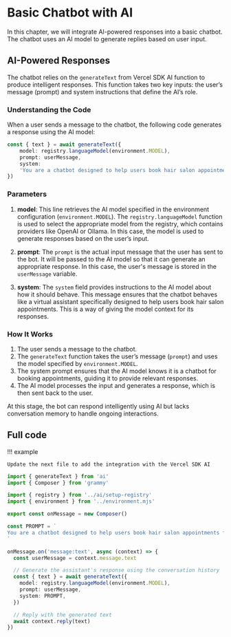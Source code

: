 # Basic Chatbot with AI

In this chapter, we will integrate AI-powered responses into a basic chatbot. The chatbot uses an AI model to generate replies based on user input.

## AI-Powered Responses

The chatbot relies on the `generateText` from Vercel SDK AI function to produce intelligent responses. This function takes two key inputs: the user’s message (prompt) and system instructions that define the AI’s role.

### Understanding the Code

When a user sends a message to the chatbot, the following code generates a response using the AI model:

```ts
const { text } = await generateText({
    model: registry.languageModel(environment.MODEL),
    prompt: userMessage,
    system:
    'You are a chatbot designed to help users book hair salon appointments for the next day.',
})
```

### Parameters

1. **model**:
   This line retrieves the AI model specified in the environment configuration (`environment.MODEL`). The `registry.languageModel` function is used to select the appropriate model from the registry, which contains providers like OpenAI or Ollama. In this case, the model is used to generate responses based on the user’s input.

2. **prompt**:
   The `prompt` is the actual input message that the user has sent to the bot. It will be passed to the AI model so that it can generate an appropriate response. In this case, the user's message is stored in the `userMessage` variable.

3. **system**:
   The `system` field provides instructions to the AI model about how it should behave. This message ensures that the chatbot behaves like a virtual assistant specifically designed to help users book hair salon appointments. This is a way of giving the model context for its responses.

### How It Works

1. The user sends a message to the chatbot.
2. The `generateText` function takes the user’s message (`prompt`) and uses the model specified by `environment.MODEL`.
3. The system prompt ensures that the AI model knows it is a chatbot for booking appointments, guiding it to provide relevant responses.
4. The AI model processes the input and generates a response, which is then sent back to the user.

At this stage, the bot can respond intelligently using AI but lacks conversation memory to handle ongoing interactions.

## Full code

!!! example

    Update the next file to add the integration with the Vercel SDK AI

```ts title="src/lib/handlers/on-message.ts"
import { generateText } from 'ai'
import { Composer } from 'grammy'

import { registry } from '../ai/setup-registry'
import { environment } from '../environment.mjs'

export const onMessage = new Composer()

const PROMPT = `
You are a chatbot designed to help users book hair salon appointments for the next day.
`

onMessage.on('message:text', async (context) => {
  const userMessage = context.message.text

  // Generate the assistant's response using the conversation history
  const { text } = await generateText({
    model: registry.languageModel(environment.MODEL),
    prompt: userMessage,
    system: PROMPT,
  })

  // Reply with the generated text
  await context.reply(text)
})
```

